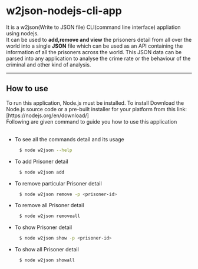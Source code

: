 # w2json-nodejs-cli-app
It is a w2json(Write to JSON file) CLI(command line interface) appliation using nodejs.<br>
It can be used to **add,remove and view** the prisoners detail from all over the world into a single **JSON** file which can be used as an API containing the information of all the prisoners across the world.
This JSON data can be parsed into any application to analyse the crime rate or the behaviour of the criminal and other kind of analysis. 
<hr>
<h2> How to use</h2>
To run this application, Node.js must be installed. To install Download the Node.js source code or a pre-built installer for your platform from this link: [https://nodejs.org/en/download/]<br>
Following are given command to guide you how to use this application<br><br>

* To see all the commands detail and its usage <br>
```sh
     $ node w2json --help    
```         
* To add Prisoner detail<br>
```sh 
     $ node w2json add
```
* To remove particular Prisoner detail<br>
```sh
     $ node w2json remove -p <prisoner-id>
```
* To remove all Prisoner detail<br>
```sh
     $ node w2json removeall
```
* To show Prisoner detail<br>
```sh 
     $ node w2json show -p <prisoner-id>
```
* To show all Prisoner detail<br>
```sh
     $ node w2json showall 
```
